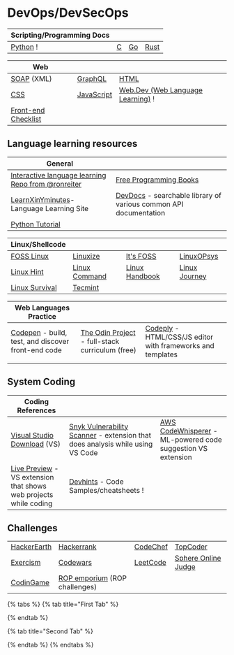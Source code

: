 # DevOps/DevSecOps



| Scripting/Programming Docs                              |                               |                           |                                    |
| ------------------------------------------------------- | ----------------------------- | ------------------------- | ---------------------------------- |
| [Python](https://wiki.python.org/moin/BeginnersGuide) ! | [C](https://www.learn-c.org/) | [Go](https://www.go.dev/) | [Rust](https://www.rust-lang.org/) |

| Web                                                       |                                                        |                                                             |
| --------------------------------------------------------- | ------------------------------------------------------ | ----------------------------------------------------------- |
| [SOAP](https://www.w3schools.com/XML/xml\_soap.asp) (XML) | [GraphQL](https://graphql.org/)                        | [HTML](https://www.w3schools.com/html/default.asp)          |
| [CSS](https://www.w3schools.com/Css/)                     | [JavaScript](https://www.w3schools.com/js/DEFAULT.asp) | [Web.Dev (Web Language Learning)](https://web.dev/learn/) ! |
| [Front-end Checklist](https://frontendchecklist.io/)      |                                                        |                                                             |

## Language learning resources

| General                                                                                                  |                                                                                         |
| -------------------------------------------------------------------------------------------------------- | --------------------------------------------------------------------------------------- |
| [Interactive language learning Repo from @ronreiter](https://github.com/ronreiter/interactive-tutorials) | [Free Programming Books](https://github.com/EbookFoundation/free-programming-books)     |
| [LearnXinYminutes](https://learnxinyminutes.com/)- Language Learning Site                                | [DevDocs](https://devdocs.io/) - searchable library of various common API documentation |
| [Python Tutorial](https://www.pythontutorial.net/)                                                       |                                                                                         |

| Linux/Shellcode                              |                                            |                                              |                                            |
| -------------------------------------------- | ------------------------------------------ | -------------------------------------------- | ------------------------------------------ |
| [FOSS Linux](https://www.fosslinux.com/)     | [Linuxize](https://linuxize.com/)          | [It's FOSS](https://itsfoss.com/)            | [LinuxOPsys](https://linuxopsys.com/)      |
| [Linux Hint](https://linuxhint.com/)         | [Linux Command](https://linuxcommand.org/) | [Linux Handbook](https://linuxhandbook.com/) | [Linux Journey](https://linuxjourney.com/) |
| [Linux Survival](https://linuxsurvival.com/) | [Tecmint](https://www.tecmint.com/)        |                                              |                                            |

| Web Languages Practice                                                    |                                                                                    |                                                                                        |
| ------------------------------------------------------------------------- | ---------------------------------------------------------------------------------- | -------------------------------------------------------------------------------------- |
| [Codepen](https://codepen.io/) - build, test, and discover front-end code | [The Odin Project](https://www.theodinproject.com/) - full-stack curriculum (free) | [Codeply](https://www.codeply.com/) - HTML/CSS/JS editor with frameworks and templates |
|                                                                           |                                                                                    |                                                                                        |

## System Coding

| Coding References                                                                                                                             |                                                                                                                                              |                                                                                                                                                   |
| --------------------------------------------------------------------------------------------------------------------------------------------- | -------------------------------------------------------------------------------------------------------------------------------------------- | ------------------------------------------------------------------------------------------------------------------------------------------------- |
| [Visual Studio Download](https://visualstudio.microsoft.com/downloads/) (VS)                                                                  | [Snyk Vulnerability Scanner](https://docs.snyk.io/ide-tools/visual-studio-code-extension) - extension that does analysis while using VS Code | [AWS CodeWhisperer](https://docs.aws.amazon.com/toolkit-for-vscode/latest/userguide/codewhisperer.html) - ML-powered code suggestion VS extension |
| [Live Preview](https://marketplace.visualstudio.com/items?itemName=ms-vscode.live-server) - VS extension that shows web projects while coding | [Devhints](https://devhints.io/) - Code Samples/cheatsheets !                                                                                |                                                                                                                                                   |

## Challenges

|                                             |                                                           |                                       |                                             |
| ------------------------------------------- | --------------------------------------------------------- | ------------------------------------- | ------------------------------------------- |
| [HackerEarth](https://www.hackerearth.com/) | [Hackerrank](https://www.hackerrank.com/)                 | [CodeChef](https://www.codechef.com/) | [TopCoder](https://www.topcoder.com/)       |
| [Exercism](https://exercism.io/)            | [Codewars](https://www.codewars.com/)                     | [LeetCode](https://leetcode.com/)     | [Sphere Online Judge](http://www.spoj.com/) |
| [CodinGame](https://www.codingame.com/)     | [ROP emporium](https://ropemporium.com/) (ROP challenges) |                                       |                                             |

{% tabs %}
{% tab title="First Tab" %}

{% endtab %}

{% tab title="Second Tab" %}

{% endtab %}
{% endtabs %}
